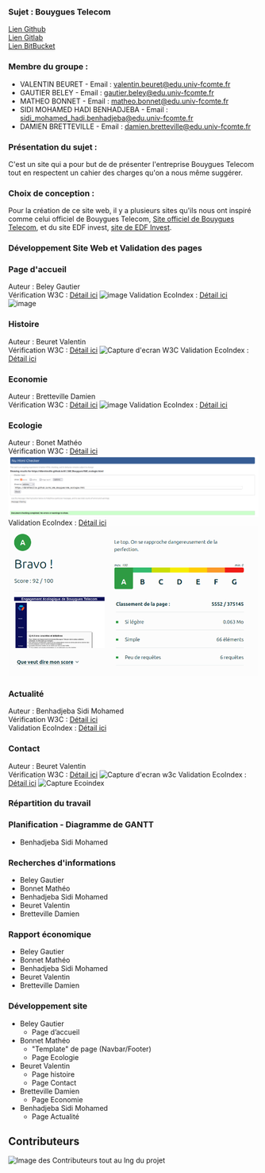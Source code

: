 ### Sujet : Bouygues Telecom  
[Lien Github](https://dbretteville.github.io/A1_SAE_Bouygues)  
[Lien Gitlab](https://matheob.gitlab.io/A1_SAE_Bouygues/)  
[Lien BitBucket](https://bitbucket.org/GautierB/a1_sae_bouygues_telecom)

### Membre du groupe :
- VALENTIN BEURET - Email : valentin.beuret@edu.univ-fcomte.fr
- GAUTIER BELEY - Email : gautier.beley@edu.univ-fcomte.fr
- MATHEO BONNET - Email : matheo.bonnet@edu.univ-fcomte.fr
- SIDI MOHAMED HADI BENHADJEBA - Email : sidi_mohamed_hadi.benhadjeba@edu.univ-fcomte.fr
- DAMIEN BRETTEVILLE - Email : damien.bretteville@edu.univ-fcomte.fr

### Présentation du sujet :  
C'est un site qui a pour but de de présenter l'entreprise Bouygues Telecom tout en respectent un cahier des charges qu'on a nous même suggérer.

### Choix de conception :  
Pour la création de ce site web, il y a plusieurs sites qu'ils nous ont inspiré comme celui officiel de Bouygues Telecom, [Site officiel de Bouygues Telecom](https://www.bouyguestelecom.fr/?utm_medium=sea_c&utm_source=google&utm_campaign=bouygues-m-variantes&utm_term=site%20bouygues%20telecom&gclsrc=aw.ds&gad_source=1&gclid=CjwKCAjw68K4BhAuEiwAylp3kt3aCkKpDOYeGZzhFwz80ZyEf1iArkPgwgG5LULX5eaV2x32tiksKBoCi3gQAvD_BwE), et du site EDF invest, [site de EDF Invest](https://www.edfinvest.fr/). 

### Développement Site Web et Validation des pages

### Page d'accueil 

Auteur : Beley Gautier  
Vérification W3C : [Détail ici](https://validator.w3.org/nu/?doc=https%3A%2F%2Fdbretteville.github.io%2FA1_SAE_Bouygues%2Findex.html)
![image](https://github.com/user-attachments/assets/11c3cb04-9602-4c91-9774-a2e79fecd3e6)
Validation EcoIndex : [Détail ici](https://www.ecoindex.fr/resultat/?id=6dfe9233-d151-4565-9dbb-9587e29fdcda)  
![image](https://github.com/user-attachments/assets/40a0cccf-4948-44e5-bd72-121ff34edce6)

### Histoire

Auteur : Beuret Valentin  
Vérification W3C : [Détail ici](https://validator.w3.org/nu/?doc=https%3A%2F%2Fdbretteville.github.io%2FA1_SAE_Bouygues%2FSAE_histoire.html)
![Capture d'ecran W3C](https://github.com/user-attachments/assets/52ccfd31-dfb0-49d7-89da-c62d2a124f1f)
Validation EcoIndex : [Détail ici]()


### Economie

Auteur : Bretteville Damien  
Vérification W3C : [Détail ici]()
![image](https://github.com/user-attachments/assets/2ff8a9c0-7cab-4620-bdf6-f585aa4885ee)
Validation EcoIndex :  [Détail ici]()


### Ecologie

Auteur : Bonet Mathéo   
Vérification W3C : [Détail ici](https://validator.w3.org/nu/?doc=https%3A%2F%2Fdbretteville.github.io%2FA1_SAE_Bouygues%2Findex.html)
![image](Image/W3C_Ecologie.png)
Validation EcoIndex : [Détail ici]() 
![image](Image/Ecoindex_ecologie.png)

### Actualité

Auteur : Benhadjeba Sidi Mohamed  
Vérification W3C : [Détail ici]()  
Validation EcoIndex :  [Détail ici]()

### Contact

Auteur : Beuret Valentin  
Vérification W3C : [Détail ici](https://validator.w3.org/nu/?doc=https%3A%2F%2Fdbretteville.github.io%2FA1_SAE_Bouygues%2FSAE_contact.html) 
![Capture d'ecran w3c](https://github.com/user-attachments/assets/74d7c79f-a0e7-43b1-b624-059f96e1bb80)
Validation EcoIndex :  [Détail ici](https://www.ecoindex.fr/resultat/?id=9cfaa314-e9c3-4f49-b409-b343095d5240)
![Capture Ecoindex](https://github.com/user-attachments/assets/391d9f59-18c3-4fe4-ae53-6170a1b207d2)


### Répartition du travail

### Planification - Diagramme de GANTT

- Benhadjeba Sidi Mohamed

### Recherches d'informations

- Beley Gautier
- Bonnet Mathéo
- Benhadjeba Sidi Mohamed
- Beuret Valentin
- Bretteville Damien

### Rapport économique

- Beley Gautier
- Bonnet Mathéo
- Benhadjeba Sidi Mohamed
- Beuret Valentin
- Bretteville Damien


### Développement site

- Beley Gautier
  - Page d’accueil
- Bonnet Mathéo 
  - "Template" de page (Navbar/Footer)
  - Page Ecologie 
- Beuret Valentin
  - Page histoire
  - Page Contact
- Bretteville Damien
  - Page Economie
- Benhadjeba Sidi Mohamed
  - Page Actualité

## Contributeurs

![Image des Contributeurs tout au lng du projet](https://github.com/user-attachments/assets/dccac26a-a519-4531-9c39-ffec40a5aa59)

